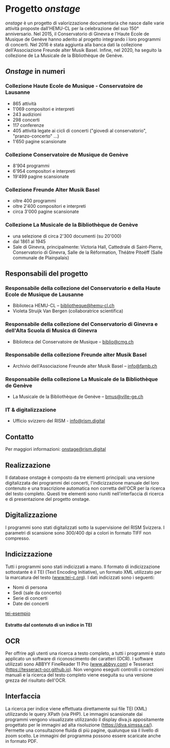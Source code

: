 # Progetto _onstage_
_onstage_ è un progetto di valorizzazione documentaria che nasce dalle varie attività proposte dall'HEMU-CL per la celebrazione del suo 150° anniversario. Nel 2015, il Conservatorio di Ginevra e l'Haute Ecole de Musique de Genève hanno aderito al progetto integrando i loro programmi di concerti. Nel 2016 è stata aggiunta alla banca dati la collezione dell'Associazione Freunde alter Musik Basel. Infine, nel 2020, ha seguito la collezione de La Musicale de la Bibliothèque de Genève.

## _Onstage_ in numeri

### Collezione Haute Ecole de Musique - Conservatoire de Lausanne

* 865 attività
* 1'069 compositori e interpreti
* 243 audizioni
* 298 concerti
* 117 conferenze
* 405 attività legate ai cicli di concerti ("giovedì al conservatorio", "pranzo-concerto" ...)
* 1'650 pagine scansionate

### Collezione Conservatoire de Musique de Genève

* 8'904 programmi
* 6'954 compositori e interpreti
* 19'499 pagine scansionate

### Collezione Freunde Alter Musik Basel

* oltre 400 programmi
* oltre 2'400 compositori e interpreti
* circa 3'000 pagine scansionate

### Collezione La Musicale de la Bibliothèque de Genève

* una selezione di circa 2'300 documenti (su 20'000)
* dal 1861 al 1945
* Sale di Ginevra, principalmente: Victoria Hall, Cattedrale di Saint-Pierre, Conservatorio di Ginevra, Salle de la Réformation, Théâtre Pitoëff (Salle communale de Plainpalais)

## Responsabili del progetto
### Responsabile della collezione del Conservatorio e della Haute Ecole de Musique de Lausanne

* Biblioteca HEMU-CL – bibliotheque@hemu-cl.ch
* Violeta Struijk Van Bergen (collaboratrice scientifica)

### Responsabile della collezione del Conservatorio di Ginevra e dell'Alta Scuola di Musica di Ginevra

* Biblioteca del Conservatoire de Musique – biblio@cmg.ch

### Responsabile della collezione Freunde alter Musik Basel

* Archivio dell'Associazione Freunde alter Musik Basel – info@famb.ch

### Responsabile della collezione La Musicale de la Bibliothèque de Genève

* La Musicale de la Bibliothèque de Genève – bmus@ville-ge.ch

### IT & digitalizzazione

* Ufficio svizzero del RISM - info@rism.digital

## Contatto
Per maggiori informazioni: onstage@rism.digital

## Realizzazione
Il database onstage è composto da tre elementi principali: una versione digitalizzata dei programmi dei concerti, l'indicizzazione manuale del loro contenuto e una trascrizione automatica non corretta dell'OCR per la ricerca del testo completo. Questi tre elementi sono riuniti nell'interfaccia di ricerca e di presentazione del progetto onstage.

## Digitalizzazione
I programmi sono stati digitalizzati sotto la supervisione del RISM Svizzera. I parametri di scansione sono 300/400 dpi a colori in formato TIFF non compresso.

## Indicizzazione
Tutti i programmi sono stati indicizzati a mano. Il formato di indicizzazione sottostante è il TEI (Text Encoding Initiative), un formato XML utilizzato per la marcatura del testo (www.tei-c.org). I dati indicizzati sono i seguenti:

* Nomi di persona
* Sedi (sale da concerto)
* Serie di concerti
* Date dei concerti

[tei-esempio](https://raw.githubusercontent.com/rism-ch/onstage-texts/master/images/tei-example.png)
#### Estratto dal contenuto di un indice in TEI

## OCR
Per offrire agli utenti una ricerca a testo completo, a tutti i programmi è stato applicato un software di riconoscimento dei caratteri (OCR). I software utilizzati sono ABBYY FineReader 11 Pro (www.abbyy.com) e Tesseract (https://tesseract-ocr.github.io). Non vengono eseguiti controlli o correzioni manuali e la ricerca del testo completo viene eseguita su una versione grezza del risultato dell'OCR.

## Interfaccia
La ricerca per indice viene effettuata direttamente sui file TEI (XML) utilizzando le query XPath (via PHP). Le immagini scansionate dai programmi vengono visualizzate utilizzando il display diva.js appositamente progettato per le immagini ad alta risoluzione (https://diva.simssa.ca/). Permette una consultazione fluida di più pagine, qualunque sia il livello di zoom scelto. Le immagini del programma possono essere scaricate anche in formato PDF.
